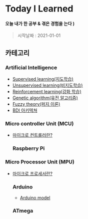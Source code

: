 # Today I Learned

#### 오늘 내가 한 공부 & 겪은 경험을 는다  )
> 시작날짜 : 2021-01-01

## 카테고리
### Artificial Intelligence
* [Supervised learning(지도학습)]()
* [Unsupervised learning(비지도학습)]()
* [Reinforcement learning(강화 학습)]()
* [Genetic algorithm(유전 알고리즘)]()
* [Fuzzy theory(퍼지 이론)]()
* [BDI 아키텍쳐]()

### Micro controller Unit (MCU)
* [마이크로 컨트롤러란?](https://hjeon.tistory.com/20)
  ### Raspberry Pi
### Micro Processor Unit (MPU)
* [마이크로 프로세서란?](https://hjeon.tistory.com/20)
  ### Arduino
  * [Arduino model]()
  ### ATmega

